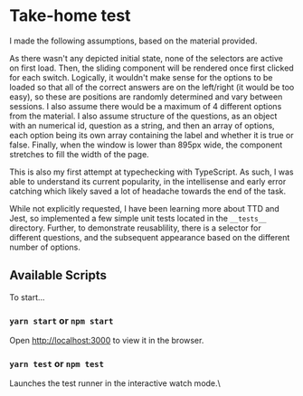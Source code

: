# Take-home test

I made the following assumptions, based on the material provided.

As there wasn't any depicted initial state, none of the selectors are active on first load. Then, the sliding component will be rendered once first clicked for each switch. Logically, it wouldn't make sense for the options to be loaded so that all of the correct answers are on the left/right (it would be too easy), so these are positions are randomly determined and vary between sessions. I also assume there would be a maximum of 4 different options from the material. I also assume structure of the questions, as an object with an numerical id, question as a string, and then an array of options, each option being its own array containing the label and whether it is true or false. Finally, when the window is lower than 895px wide, the component stretches to fill the width of the page.

This is also my first attempt at typechecking with TypeScript. As such, I was able to understand its current popularity, in the intellisense and early error catching which likely saved a lot of headache towards the end of the task.

While not explicitly requested, I have been learning more about TTD and Jest, so implemented a few simple unit tests located in the `__tests__` directory. Further, to demonstrate reusablility, there is a selector for different questions, and the subsequent appearance based on the different number of options.

## Available Scripts

To start...

### `yarn start` or `npm start`

Open [http://localhost:3000](http://localhost:3000) to view it in the browser.

### `yarn test` or `npm test`

Launches the test runner in the interactive watch mode.\
